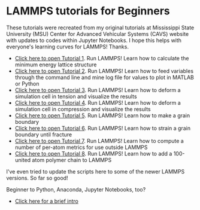 # LAMMPS tutorials for Beginners

These tutorials were recreated from my original tutorials at Mississippi State University (MSU) Center for Advanced Vehicular Systems (CAVS) website with updates to codes within Jupyter Notebooks.  I hope this helps with everyone's learning curves for LAMMPS!  Thanks.

* [Click here to open Tutorial 1](LAMMPS-Tutorials-01.ipynb). Run LAMMPS! Learn how to calculate the minimum energy lattice structure
* [Click here to open Tutorial 2](LAMMPS-Tutorials-02.ipynb). Run LAMMPS! Learn how to feed variables through the command line and mine log file for values to plot in MATLAB or Python
* [Click here to open Tutorial 3](LAMMPS-Tutorials-03.ipynb). Run LAMMPS! Learn how to deform a simulation cell in tension and visualize the results
* [Click here to open Tutorial 4](LAMMPS-Tutorials-04.ipynb). Run LAMMPS! Learn how to deform a simulation cell in compression and visualize the results
* [Click here to open Tutorial 5](LAMMPS-Tutorials-05.ipynb). Run LAMMPS! Learn how to make a grain boundary
* [Click here to open Tutorial 6](LAMMPS-Tutorials-06.ipynb). Run LAMMPS! Learn how to strain a grain boundary until fracture
* [Click here to open Tutorial 7](LAMMPS-Tutorials-07.ipynb). Run LAMMPS! Learn how to compute a number of per-atom metrics for use outside LAMMPS
* [Click here to open Tutorial 8](LAMMPS-Tutorials-08.ipynb). Run LAMMPS! Learn how to add a 100-united atom polymer chain to LAMMPS

I've even tried to update the scripts here to some of the newer LAMMPS versions.  So far so good!

Beginner to Python, Anaconda, Jupyter Notebooks, too?
* [Click here for a brief intro](HowToJupyterNotebook.ipynb)
